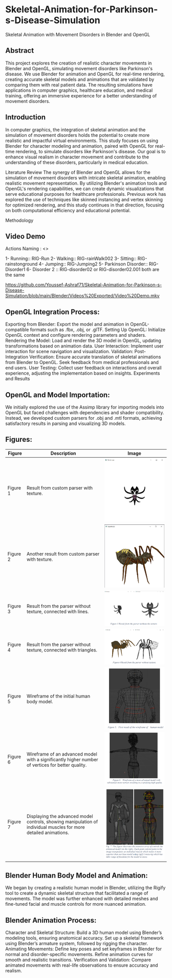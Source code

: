 # Skeletal-Animation-for-Parkinson-s-Disease-Simulation

Skeletal Animation with Movement Disorders in Blender and OpenGL

## Abstract

This project explores the creation of realistic character movements in Blender and OpenGL, simulating movement disorders like Parkinson's disease. We use Blender for animation and OpenGL for real-time rendering, creating accurate skeletal models and animations that are validated by comparing them with real patient data. The resulting simulations have applications in computer graphics, healthcare education, and medical training, offering an immersive experience for a better understanding of movement disorders.

## Introduction

In computer graphics, the integration of skeletal animation and the simulation of movement disorders holds the potential to create more realistic and impactful virtual environments. This study focuses on using Blender for character modeling and animation, paired with OpenGL for real-time rendering, to simulate disorders like Parkinson's disease. Our goal is to enhance visual realism in character movement and contribute to the understanding of these disorders, particularly in medical education.

Literature Review
The synergy of Blender and OpenGL allows for the simulation of movement disorders with intricate skeletal animation, enabling realistic movement representation. By utilizing Blender's animation tools and OpenGL's rendering capabilities, we can create dynamic visualizations that serve educational purposes for healthcare professionals. Previous work has explored the use of techniques like skinned instancing and vertex skinning for optimized rendering, and this study continues in that direction, focusing on both computational efficiency and educational potential.

Methodology

## Video Demo
Actions Naming : <>

1- Running:: RIG-Run
2- Walking:: RIG-rainWalk002
3- Sitting:: RIG-rainstonground
4- Jumping:: RIG-Jumping2
5- Parkinson Disorder:: RIG-Disorder1
6- Disorder 2 :: RIG-disorder02 or RIG-disorder02.001  both are the same

https://github.com/Youssef-Ashraf71/Skeletal-Animation-for-Parkinson-s-Disease-Simulation/blob/main/Blender/Videos%20Exported/Video%20Demo.mkv

## OpenGL Integration Process:

Exporting from Blender: Export the model and animation in OpenGL-compatible formats such as .fbx, .obj, or .glTF.
Setting Up OpenGL: Initialize OpenGL context and configure rendering parameters and shaders.
Rendering the Model: Load and render the 3D model in OpenGL, updating transformations based on animation data.
User Interaction: Implement user interaction for scene navigation and visualization.
Validation:
Post-Integration Verification: Ensure accurate translation of skeletal animations from Blender to OpenGL. Seek feedback from medical professionals and end users.
User Testing: Collect user feedback on interactions and overall experience, adjusting the implementation based on insights.
Experiments and Results

## OpenGL and Model Importation:

We initially explored the use of the Assimp library for importing models into OpenGL but faced challenges with dependencies and shader compatibility. Instead, we developed custom parsers for .obj and .mtl formats, achieving satisfactory results in parsing and visualizing 3D models.

## Figures:

| **Figure** | **Description**                                                                                                  | **Image**             |
| ---------- | ---------------------------------------------------------------------------------------------------------------- | --------------------- |
| Figure 1   | Result from custom parser with texture.                                                                          | ![](Figures/Fig1.png) |
| Figure 2   | Another result from custom parser with texture.                                                                  | ![](Figures/Fig2.png) |
| Figure 3   | Result from the parser without texture, connected with lines.                                                    | ![](Figures/Fig3.png) |
| Figure 4   | Result from the parser without texture, connected with triangles.                                                | ![](Figures/Fig4.png) |
| Figure 5   | Wireframe of the initial human body model.                                                                       | ![](Figures/Fig5.png) |
| Figure 6   | Wireframe of an advanced model with a significantly higher number of vertices for better quality.                | ![](Figures/Fig6.png) |
| Figure 7   | Displaying the advanced model controls, showing manipulation of individual muscles for more detailed animations. | ![](Figures/Fig7.png) |

## Blender Human Body Model and Animation:

We began by creating a realistic human model in Blender, utilizing the Rigify tool to create a dynamic skeletal structure that facilitated a range of movements. The model was further enhanced with detailed meshes and fine-tuned facial and muscle controls for more nuanced animation.

## Blender Animation Process:

Character and Skeletal Structure: Build a 3D human model using Blender’s modeling tools, ensuring anatomical accuracy. Set up a skeletal framework using Blender’s armature system, followed by rigging the character.
Animating Movements: Define key poses and set keyframes in Blender for normal and disorder-specific movements. Refine animation curves for smooth and realistic transitions.
Verification and Validation: Compare animated movements with real-life observations to ensure accuracy and realism.
